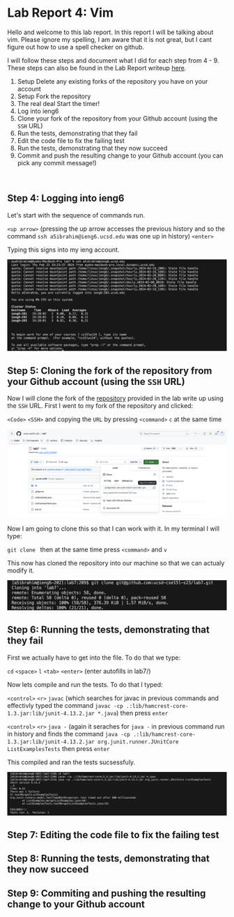 # **Lab Report 4: Vim**

Hello and welcome to this lab report. In this report I will be talking about vim.
Please ignore my spelling, I am aware that it is not great, but I
cant figure out how to use a spell checker on github.

I will follow these steps and document what I did for each step from 4 - 9. These steps can 
also be found in the Lab Report writeup [here](https://ucsd-cse15l-w24.github.io/week7/index.html).

1. Setup Delete any existing forks of the repository you have on your account
2. Setup Fork the repository
3. The real deal Start the timer!
4. Log into ieng6
5. Clone your fork of the repository from your Github account (using the `SSH` URL)
6. Run the tests, demonstrating that they fail
7. Edit the code file to fix the failing test
8. Run the tests, demonstrating that they now succeed
9. Commit and push the resulting change to your Github account (you can pick any commit message!)

<br>  

## Step 4: Logging into ieng6

Let's start with the sequence of commands run.

`<up arrow>` (pressing the up arrow accesses the previous history and so the command `ssh a5ibrahim@ieng6.ucsd.edu` was one up in history) 
`<enter>`

Typing this signs into my ieng account.

![Screenshot of command](lab4pics/ssh.png)


## Step 5: Cloning the fork of the repository from your Github account (using the `SSH` URL)

Now I will clone the fork of the [repository](https://github.com/ucsd-cse15l-s23/lab7) provided in 
the lab write up using the `SSH` URL. First I went to my fork of the repository and clicked:

`<Code>` `<SSH>` and copying the `URL` by pressing `<command>` `c` at the same time

![Screenshot of ssh](lab4pics/forkClone.png)

Now I am going to clone this so that I can work with it. In my terminal I will type:

`git clone ` then at the same time press `<command>` and `v`

This now has cloned the repository into our machine so that we can actualy modify it.

![Screenshot of git clone](lab4pics/gitClone.png)

## Step 6: Running the tests, demonstrating that they fail

First we actually have to get into the file. To do that we type:

`cd` `<space>` `l` `<tab>` `<enter>` (enter autofills in lab7/)

Now lets compile and run the tests. To do that I typed:

`<control>` `<r>` `javac` (which searches for javac in previous commands and effectivly typed the command 
`javac -cp .:lib/hamcrest-core-1.3.jar:lib/junit-4.13.2.jar *.java`) then press `enter`

`<control>` `<r>` `java -` (again it seraches for `java -` in previous command run in history and finds the command
`java -cp .:lib/hamcrest-core-1.3.jar:lib/junit-4.13.2.jar org.junit.runner.JUnitCore ListExamplesTests` then press `enter`

This compiled and ran the tests sucsessfuly.

![Screenshot of failing test](lab4pics/testFail.png)

## Step 7: Editing the code file to fix the failing test

## Step 8: Running the tests, demonstrating that they now succeed

## Step 9: Commiting and pushing the resulting change to your Github account
